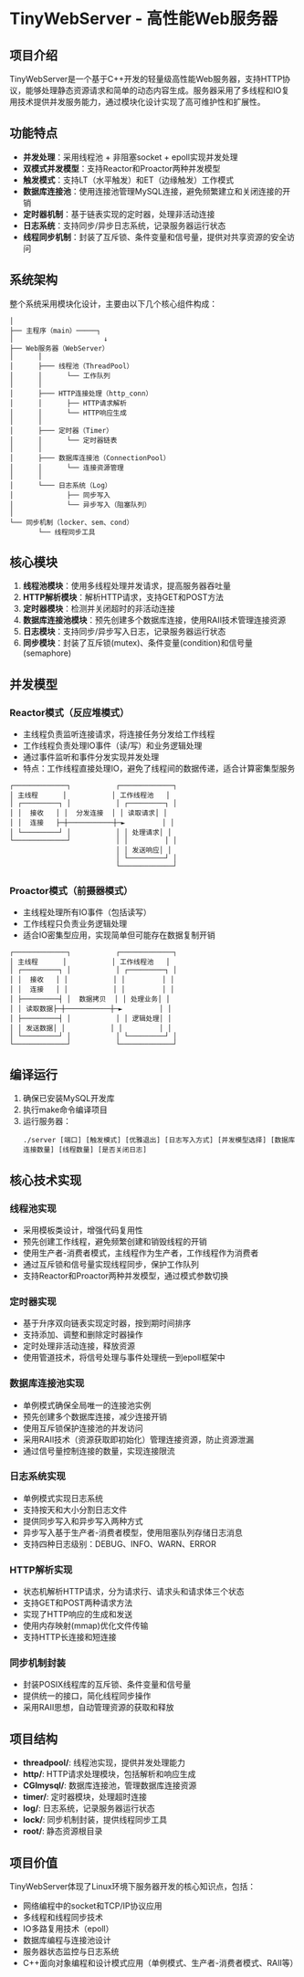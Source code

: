 # TinyWebServer - 高性能Web服务器

## 项目介绍

TinyWebServer是一个基于C++开发的轻量级高性能Web服务器，支持HTTP协议，能够处理静态资源请求和简单的动态内容生成。服务器采用了多线程和IO复用技术提供并发服务能力，通过模块化设计实现了高可维护性和扩展性。

## 功能特点

- **并发处理**：采用线程池 + 非阻塞socket + epoll实现并发处理
- **双模式并发模型**：支持Reactor和Proactor两种并发模型
- **触发模式**：支持LT（水平触发）和ET（边缘触发）工作模式
- **数据库连接池**：使用连接池管理MySQL连接，避免频繁建立和关闭连接的开销
- **定时器机制**：基于链表实现的定时器，处理非活动连接
- **日志系统**：支持同步/异步日志系统，记录服务器运行状态
- **线程同步机制**：封装了互斥锁、条件变量和信号量，提供对共享资源的安全访问

## 系统架构

整个系统采用模块化设计，主要由以下几个核心组件构成：

```
│
├── 主程序（main）─────┐
│                      ↓
├── Web服务器（WebServer）
│      │
│      ├─── 线程池（ThreadPool）
│      │      └── 工作队列
│      │
│      ├─── HTTP连接处理（http_conn）
│      │      ├── HTTP请求解析
│      │      └── HTTP响应生成
│      │
│      ├─── 定时器（Timer）
│      │      └── 定时器链表
│      │
│      ├─── 数据库连接池（ConnectionPool）
│      │      └── 连接资源管理
│      │
│      └─── 日志系统（Log）
│             ├── 同步写入
│             └── 异步写入（阻塞队列）
│
└── 同步机制（locker、sem、cond）
       └── 线程同步工具
```

## 核心模块

1. **线程池模块**：使用多线程处理并发请求，提高服务器吞吐量
2. **HTTP解析模块**：解析HTTP请求，支持GET和POST方法
3. **定时器模块**：检测并关闭超时的非活动连接
4. **数据库连接池模块**：预先创建多个数据库连接，使用RAII技术管理连接资源
5. **日志模块**：支持同步/异步写入日志，记录服务器运行状态
6. **同步模块**：封装了互斥锁(mutex)、条件变量(condition)和信号量(semaphore)

## 并发模型

### Reactor模式（反应堆模式）
- 主线程负责监听连接请求，将连接任务分发给工作线程
- 工作线程负责处理IO事件（读/写）和业务逻辑处理
- 通过事件监听和事件分发实现并发处理
- 特点：工作线程直接处理IO，避免了线程间的数据传递，适合计算密集型服务

```
┌─────────────┐           ┌─────────────┐
│ 主线程      │           │ 工作线程池   │
│ ┌─────────┐ │           │ ┌─────────┐ │
│ │  接收   │ │  分发连接  │ │ 读取请求│ │
│ │  连接   ├─┼───────────┼─►         │ │
│ └─────────┘ │           │ │ 处理请求│ │
└─────────────┘           │ │         │ │
                          │ │ 发送响应│ │
                          │ └─────────┘ │
                          └─────────────┘
```

### Proactor模式（前摄器模式）
- 主线程处理所有IO事件（包括读写）
- 工作线程只负责业务逻辑处理
- 适合IO密集型应用，实现简单但可能存在数据复制开销

```
┌─────────────┐           ┌─────────────┐
│ 主线程      │           │ 工作线程池   │
│ ┌─────────┐ │           │ ┌─────────┐ │
│ │  接收   │ │           │ │         │ │
│ │  连接   │ │           │ │         │ │
│ ├─────────┤ │  数据拷贝  │ │ 处理业务│ │
│ │ 读取数据├─┼───────────┼─►         │ │
│ ├─────────┤ │           │ │ 逻辑处理│ │
│ │ 发送数据│ │           │ │         │ │
│ └─────────┘ │           │ └─────────┘ │
└─────────────┘           └─────────────┘
```

## 编译运行

1. 确保已安装MySQL开发库
2. 执行make命令编译项目
3. 运行服务器：
   ```
   ./server [端口] [触发模式] [优雅退出] [日志写入方式] [并发模型选择] [数据库连接数量] [线程数量] [是否关闭日志]
   ```

## 核心技术实现

### 线程池实现
- 采用模板类设计，增强代码复用性
- 预先创建工作线程，避免频繁创建和销毁线程的开销
- 使用生产者-消费者模式，主线程作为生产者，工作线程作为消费者
- 通过互斥锁和信号量实现线程同步，保护工作队列
- 支持Reactor和Proactor两种并发模型，通过模式参数切换

### 定时器实现
- 基于升序双向链表实现定时器，按到期时间排序
- 支持添加、调整和删除定时器操作
- 定时处理非活动连接，释放资源
- 使用管道技术，将信号处理与事件处理统一到epoll框架中

### 数据库连接池实现
- 单例模式确保全局唯一的连接池实例
- 预先创建多个数据库连接，减少连接开销
- 使用互斥锁保护连接池的并发访问
- 采用RAII技术（资源获取即初始化）管理连接资源，防止资源泄漏
- 通过信号量控制连接的数量，实现连接限流

### 日志系统实现
- 单例模式实现日志系统
- 支持按天和大小分割日志文件
- 提供同步写入和异步写入两种方式
- 异步写入基于生产者-消费者模型，使用阻塞队列存储日志消息
- 支持四种日志级别：DEBUG、INFO、WARN、ERROR

### HTTP解析实现
- 状态机解析HTTP请求，分为请求行、请求头和请求体三个状态
- 支持GET和POST两种请求方法
- 实现了HTTP响应的生成和发送
- 使用内存映射(mmap)优化文件传输
- 支持HTTP长连接和短连接

### 同步机制封装
- 封装POSIX线程库的互斥锁、条件变量和信号量
- 提供统一的接口，简化线程同步操作
- 采用RAII思想，自动管理资源的获取和释放

## 项目结构
- **threadpool/**: 线程池实现，提供并发处理能力
- **http/**: HTTP请求处理模块，包括解析和响应生成
- **CGImysql/**: 数据库连接池，管理数据库连接资源
- **timer/**: 定时器模块，处理超时连接
- **log/**: 日志系统，记录服务器运行状态
- **lock/**: 同步机制封装，提供线程同步工具
- **root/**: 静态资源根目录

## 项目价值
TinyWebServer体现了Linux环境下服务器开发的核心知识点，包括：
- 网络编程中的socket和TCP/IP协议应用
- 多线程和线程同步技术
- IO多路复用技术（epoll）
- 数据库编程与连接池设计
- 服务器状态监控与日志系统
- C++面向对象编程和设计模式应用（单例模式、生产者-消费者模式、RAII等） 